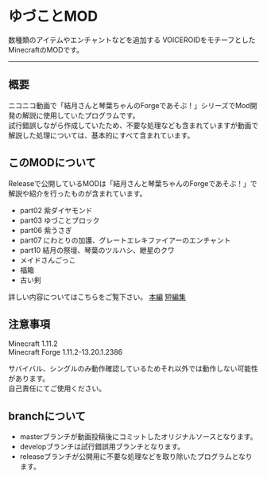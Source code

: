 ゆづことMOD
===

数種類のアイテムやエンチャントなどを追加する
VOICEROIDをモチーフとしたMinecraftのMODです。

---

## 概要
ニコニコ動画で「結月さんと琴葉ちゃんのForgeであそぶ！」シリーズでMod開発の解説に使用していたプログラムです。  
試行錯誤しながら作成していたため、不要な処理なども含まれていますが動画で解説した処理については、基本的にすべて含まれています。

## このMODについて
Releaseで公開しているMODは「結月さんと琴葉ちゃんのForgeであそぶ！」で解説や紹介を行ったものが含まれています。
- part02 紫ダイヤモンド
- part03 ゆづことブロック
- part06 紫うさぎ
- part07 にわとりの加護、グレートエレキファイアーのエンチャント
- part10 結月の祭壇、琴葉のツルハシ、紲星のクワ
- メイドさんごっこ
- 福箱
- 古い剣

詳しい内容についてはこちらをご覧下さい。
[本編](http://www.nicovideo.jp/mylist/60984825)
[短編集](http://www.nicovideo.jp/mylist/60984874)


## 注意事項
Minecraft 1.11.2  
Minecraft Forge 1.11.2-13.20.1.2386  
  
サバイバル、シングルのみ動作確認しているためそれ以外では動作しない可能性があります。  
自己責任にてご使用ください。
  
## branchについて
- masterブランチが動画投稿後にコミットしたオリジナルソースとなります。
- developブランチは試行錯誤用ブランチとなります。
- releaseブランチが公開用に不要な処理などを取り除いたプログラムとなります。